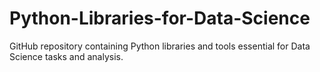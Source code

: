 # Python-Libraries-for-Data-Science
GitHub repository containing Python libraries and tools essential for Data Science tasks and analysis.
